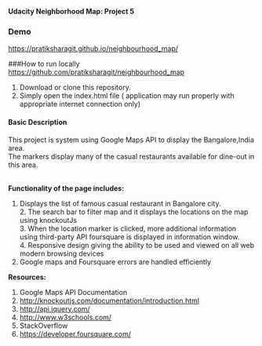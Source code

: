 <strong>Udacity Neighborhood Map: Project 5</strong><br/>

### Demo
https://pratiksharagit.github.io/neighbourhood_map/

###How to run locally
https://github.com/pratiksharagit/neighbourhood_map
1) Download or clone this repository.
2) Simply open the index.html file
( application may run properly with appropriate internet connection only)


#### Basic Description
This project is system using Google Maps API to display the Bangalore,India area.<br/>
The markers display many of the casual restaurants available for dine-out in this area. <br/>
<br/>

<strong>Functionality of the page includes:</strong> <br/> 
  1. Displays the list of famous casual restaurant in Bangalore city.<br/> 
	2. The search bar to filter map and it displays the locations on the map using knockoutJs<br/>
    3.  When the location marker is clicked, more additional information using third-party API foursquare is displayed in information window.<br/>
	4. Responsive design giving the ability to be used and viewed on all web modern browsing devices<br/>
5. Google maps and Foursquare errors are handled efficiently<br/>

<strong>Resources:</strong><br/>
1. Google Maps API Documentation<br/>
2. http://knockoutjs.com/documentation/introduction.html<br/>
3. http://api.jquery.com/<br/>
4. http://www.w3schools.com/<br/>
5. StackOverflow <br/>
6. https://developer.foursquare.com/<br/>


